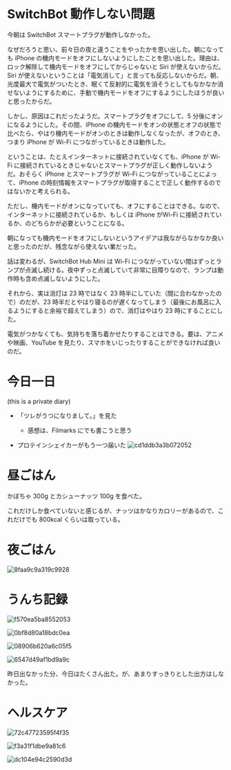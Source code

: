 # SwitchBot 動作しない問題
今朝は SwitchBot スマートプラグが動作しなかった。

なぜだろうと思い、前々日の夜と違うことをやったかを思い出した。朝になっても iPhone の機内モードをオフにしないようにしたことを思い出した。理由は、ロック解除して機内モードをオフにしてからじゃないと Siri が使えないからだ。Siri が使えないということは「電気消して」と言っても反応しないからだ。朝、光度最大で電気がついたとき、眠くて反射的に電気を消そうとしてもなかなか消せないようにするために、手動で機内モードをオフにするようにしたほうが良いと思ったからだ。

しかし、原因はこれだったようだ。スマートプラグをオフにして、5 分後にオンになるようにした。その間、iPhone の機内モードをオンの状態とオフの状態で比べたら、やはり機内モードがオンのときは動作しなくなったが、オフのとき、つまり iPhone が Wi-Fi につながっているときは動作した。

ということは、たとえインターネットに接続されていなくても、iPhone が Wi-Fi に接続されているときじゃないとスマートプラグが正しく動作しないようだ。おそらく iPhone とスマートプラグが Wi-Fi につながっていることによって、iPhone の時刻情報をスマートプラグが取得することで正しく動作するのではないかと考えられる。

ただし、機内モードがオンになっていても、オフにすることはできる。なので、インターネットに接続されているか、もしくは iPhone がWi-Fi に接続されているか、のどちらかが必要ということになる。

朝になっても機内モードをオフにしないというアイデアは我ながらなかなか良いと思ったのだが、残念ながら使えない業だった。

話は変わるが、SwitchBot Hub Mini は Wi-Fi につながっていない間はずっとランプが点滅し続ける。夜中ずっと点滅していて非常に目障りなので、ランプは動作時も含め点滅しないようにした。

それから、実は消灯は 23 時ではなく 23 時半にしていた（間に合わなかったので）のだが、23 時半だとやはり寝るのが遅くなってしまう（最後にお風呂に入るようにすると余裕で超えてしまう）ので、消灯はやはり 23 時にすることにした。

電気がつかなくても、気持ちを落ち着かせたりすることはできる。要は、アニメや映画、YouTube を見たり、スマホをいじったりすることができなければ良いのだ。

# 今日一日
 (this is a private diary) 

- 「ツレがうつになりまして。」を見た
    - 感想は、Filmarks にでも書こうと思う

- プロテインシェイカーがもう一つ届いた
![cd1ddb3a3b072052](/images/2019/11/cd1ddb3a3b072052.jpg)

# 昼ごはん
かぼちゃ 300g とカシューナッツ 100g を食べた。

これだけしか食べていないと感じるが、ナッツはかなりカロリーがあるので、これだけでも 800kcal くらいは取っている。

# 夜ごはん
![8faa9c9a319c9928](/images/2019/11/8faa9c9a319c9928.jpg)

# うんち記録
![f570ea5ba8552053](/images/2019/11/f570ea5ba8552053.png)

![0bf8d80a18bdc0ea](/images/2019/11/0bf8d80a18bdc0ea.png)

![08906b620a6c05f5](/images/2019/11/08906b620a6c05f5.png)

![6547d49af1bd9a9c](/images/2019/11/6547d49af1bd9a9c.png)

昨日出なかった分、今日はたくさん出た。が、あまりすっきりとした出方はしなかった。

# ヘルスケア
![72c47723595f4f35](/images/2019/11/72c47723595f4f35.png)

![f3a31f1dbe9a81c6](/images/2019/11/f3a31f1dbe9a81c6.png)

![dc104e94c2590d3d](/images/2019/11/dc104e94c2590d3d.jpg)
